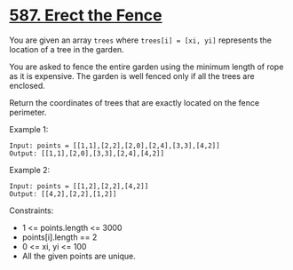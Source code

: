 # [587. Erect the Fence](https://leetcode.com/problems/erect-the-fence/description/)
 
You are given an array `trees` where `trees[i] = [xi, yi]` represents the location of a tree in the garden.

You are asked to fence the entire garden using the minimum length of rope as it is expensive. The garden is well fenced only if all the trees are enclosed.

Return the coordinates of trees that are exactly located on the fence perimeter.

 

Example 1:

    Input: points = [[1,1],[2,2],[2,0],[2,4],[3,3],[4,2]]
    Output: [[1,1],[2,0],[3,3],[2,4],[4,2]]

Example 2:


    Input: points = [[1,2],[2,2],[4,2]]
    Output: [[4,2],[2,2],[1,2]]
 

Constraints:

* 1 <= points.length <= 3000
* points[i].length == 2
* 0 <= xi, yi <= 100
* All the given points are unique.